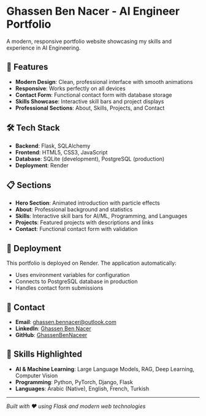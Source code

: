 # Ghassen Ben Nacer - AI Engineer Portfolio

A modern, responsive portfolio website showcasing my skills and experience in AI Engineering.

## 🚀 Features

- **Modern Design**: Clean, professional interface with smooth animations
- **Responsive**: Works perfectly on all devices
- **Contact Form**: Functional contact form with database storage
- **Skills Showcase**: Interactive skill bars and project displays
- **Professional Sections**: About, Skills, Projects, and Contact

## 🛠️ Tech Stack

- **Backend**: Flask, SQLAlchemy
- **Frontend**: HTML5, CSS3, JavaScript
- **Database**: SQLite (development), PostgreSQL (production)
- **Deployment**: Render

## 📋 Sections

- **Hero Section**: Animated introduction with particle effects
- **About**: Professional background and statistics
- **Skills**: Interactive skill bars for AI/ML, Programming, and Languages
- **Projects**: Featured projects with descriptions and links
- **Contact**: Functional contact form with validation

## 🚀 Deployment

This portfolio is deployed on Render. The application automatically:
- Uses environment variables for configuration
- Connects to PostgreSQL database in production
- Handles contact form submissions

## 📧 Contact

- **Email**: ghassen.bennacer@outlook.com
- **LinkedIn**: [Ghassen Ben Nacer](https://www.linkedin.com/in/ghassen-ben-nacer-a282b41a6/)
- **GitHub**: [GhassenBenNaceer](https://github.com/GhassenBenNaceer)

## 🎯 Skills Highlighted

- **AI & Machine Learning**: Large Language Models, RAG, Deep Learning, Computer Vision
- **Programming**: Python, PyTorch, Django, Flask
- **Languages**: Arabic (Native), English, French, Turkish

---

*Built with ❤️ using Flask and modern web technologies*
